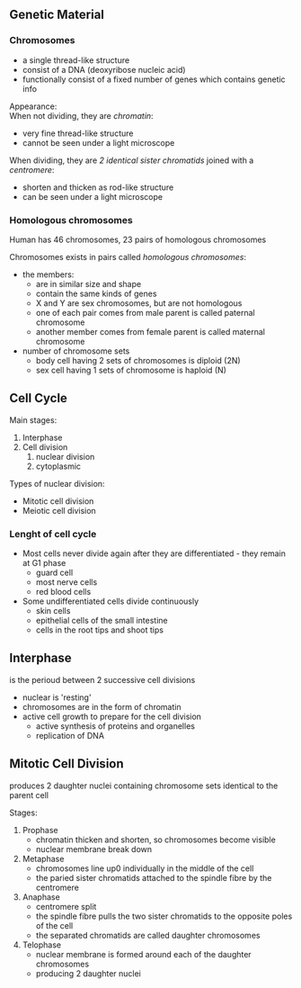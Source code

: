 ## Genetic Material

### Chromosomes
- a single thread-like structure
- consist of a DNA (deoxyribose nucleic acid)
- functionally consist of a fixed number of genes which contains genetic info

Appearance:  
When not dividing, they are _chromatin_:
- very fine thread-like structure
- cannot be seen under a light microscope

When dividing, they are _2 identical sister chromatids_ joined with a _centromere_:  
- shorten and thicken as rod-like structure
- can be seen under a light microscope

### Homologous chromosomes
Human has 46 chromosomes, 23 pairs of homologous chromosomes  

Chromosomes exists in pairs called _homologous chromosomes_:
- the members:
    - are in similar size and shape
    - contain the same kinds of genes
    - X and Y are sex chromosomes, but are not homologous
    - one of each pair comes from male parent is called paternal chromosome
    - another member comes from female parent is called maternal chromosome
- number of chromosome sets
    - body cell having 2 sets of chromosomes is diploid (2N)
    - sex cell having 1 sets of chromosome is haploid (N)

## Cell Cycle
Main stages:
1. Interphase
2. Cell division
    1. nuclear division
    2. cytoplasmic

Types of nuclear division:
- Mitotic cell division
- Meiotic cell division

### Lenght of cell cycle
- Most cells never divide again after they are differentiated - they remain at G1 phase
    - guard cell
    - most nerve cells
    - red blood cells
- Some undifferentiated cells divide continuously
    - skin cells
    - epithelial cells of the small intestine
    - cells in the root tips and shoot tips

## Interphase
is the perioud between 2 successive cell divisions

- nuclear is 'resting'
- chromosomes are in the form of chromatin
- active cell growth to prepare for the cell division
    - active synthesis of proteins and organelles
    - replication of DNA

## Mitotic Cell Division
produces 2 daughter nuclei containing chromosome sets identical to the parent cell

Stages:
1. Prophase  
    - chromatin thicken and shorten, so chromosomes become visible
    - nuclear membrane break down
2. Metaphase  
    - chromosomes line up0 individually in the middle of the cell
    - the paried sister chromatids attached to the spindle fibre by the centromere
3. Anaphase
    - centromere split
    - the spindle fibre pulls the two sister chromatids to the opposite poles of the cell
    - the separated chromatids are called daughter chromosomes
4. Telophase
    - nuclear membrane is formed around each of the daughter chromosomes
    - producing 2 daughter nuclei
